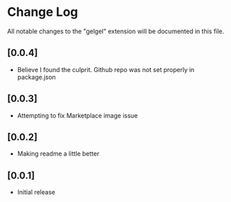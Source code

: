 # Change Log

All notable changes to the "gelgel" extension will be documented in this file.

## [0.0.4]

- Believe I found the culprit. Github repo was not set properly in package.json

## [0.0.3]

- Attempting to fix Marketplace image issue

## [0.0.2]

- Making readme a little better

## [0.0.1]

- Initial release
